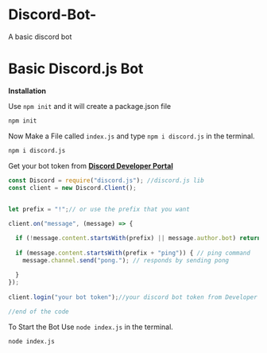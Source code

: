 # Discord-Bot-
A basic discord bot 
# Basic Discord.js Bot

__Installation__

Use `npm init` and it will create a package.json file

```sh
npm init
```

Now Make a File called `index.js` and type `npm i discord.js` in the terminal.

```sh
npm i discord.js
```

Get your bot token from **[Discord Developer Portal](https://discord.com/developers/docs)**

```javascript
const Discord = require("discord.js"); //discord.js lib
const client = new Discord.Client(); 
 

let prefix = "!";// or use the prefix that you want 

client.on("message", (message) => {

  if (!message.content.startsWith(prefix) || message.author.bot) return;
 
  if (message.content.startsWith(prefix + "ping")) { // ping command
    message.channel.send("pong."); // responds by sending pong 
 
  }
});
 
client.login("your bot token");//your discord bot token from Developer Portal

//end of the code 
```
To Start the Bot Use `node index.js` in the terminal.

```sh
node index.js
```
